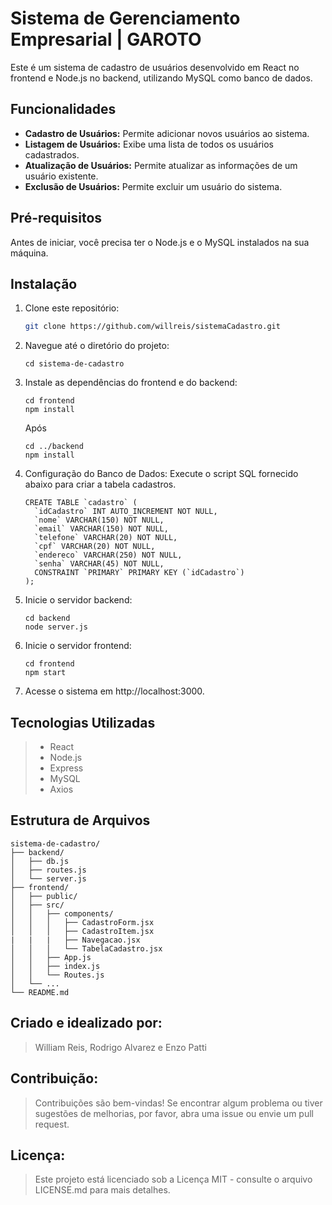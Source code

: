 # Sistema de Gerenciamento Empresarial | GAROTO

Este é um sistema de cadastro de usuários desenvolvido em React no frontend e Node.js no backend, utilizando MySQL como banco de dados.

## Funcionalidades

- **Cadastro de Usuários:** Permite adicionar novos usuários ao sistema.
- **Listagem de Usuários:** Exibe uma lista de todos os usuários cadastrados.
- **Atualização de Usuários:** Permite atualizar as informações de um usuário existente.
- **Exclusão de Usuários:** Permite excluir um usuário do sistema.

## Pré-requisitos

Antes de iniciar, você precisa ter o Node.js e o MySQL instalados na sua máquina.

## Instalação

1. Clone este repositório:

   ```bash
   git clone https://github.com/willreis/sistemaCadastro.git

   ```

2. Navegue até o diretório do projeto:
    ````
   cd sistema-de-cadastro
   ````

4. Instale as dependências do frontend e do backend:
   ````
   cd frontend
   npm install
   ````
   Após
   ````
   cd ../backend
   npm install
   ````

6. Configuração do Banco de Dados:
   Execute o script SQL fornecido abaixo para criar a tabela cadastros.
   ````
   CREATE TABLE `cadastro` ( 
     `idCadastro` INT AUTO_INCREMENT NOT NULL,
     `nome` VARCHAR(150) NOT NULL,
     `email` VARCHAR(150) NOT NULL,
     `telefone` VARCHAR(20) NOT NULL,
     `cpf` VARCHAR(20) NOT NULL,
     `endereco` VARCHAR(250) NOT NULL,
     `senha` VARCHAR(45) NOT NULL,
     CONSTRAINT `PRIMARY` PRIMARY KEY (`idCadastro`)
   );
   ````

7. Inicie o servidor backend:
   ````
   cd backend
   node server.js
   ````

9. Inicie o servidor frontend:
   ````
   cd frontend
   npm start
   ````

11. Acesse o sistema em http://localhost:3000.

## Tecnologias Utilizadas
   > - React
   > - Node.js
   > - Express
   > - MySQL
   > - Axios

## Estrutura de Arquivos

    sistema-de-cadastro/
    ├── backend/
    │   ├── db.js
    │   ├── routes.js
    │   └── server.js
    ├── frontend/
    │   ├── public/
    │   ├── src/
    │   │   ├── components/
    │   │   │   ├── CadastroForm.jsx
    │   │   │   ├── CadastroItem.jsx
    |   |   |   ├── Navegacao.jsx
    │   │   │   └── TabelaCadastro.jsx
    │   │   ├── App.js
    │   │   ├── index.js
    │   │   └── Routes.js
    │   └── ...
    └── README.md

## Criado e idealizado por:
> William Reis, Rodrigo Alvarez e Enzo Patti

## Contribuição:
> Contribuições são bem-vindas! Se encontrar algum problema ou tiver sugestões de melhorias, por favor, abra uma issue ou envie um pull request.

## Licença:
> Este projeto está licenciado sob a Licença MIT - consulte o arquivo LICENSE.md para mais detalhes.


